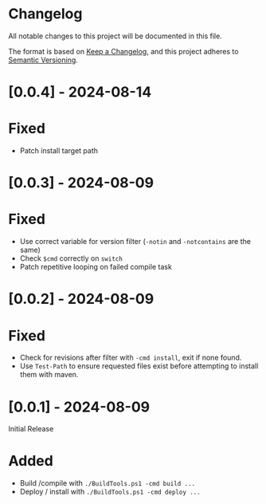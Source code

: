 # Changelog

All notable changes to this project will be documented in this file.

The format is based on [Keep a Changelog](https://keepachangelog.com/en/1.1.0/),
and this project adheres to [Semantic Versioning](https://semver.org/spec/v2.0.0.html).

# [0.0.4] - 2024-08-14

# Fixed

- Patch install target path

# [0.0.3] - 2024-08-09

# Fixed

- Use correct variable for version filter (`-notin` and `-notcontains` are the same)
- Check `$cmd` correctly on `switch`
- Patch repetitive looping on failed compile task

# [0.0.2] - 2024-08-09

# Fixed

- Check for revisions after filter with `-cmd install`, exit if none found.
- Use `Test-Path` to ensure requested files exist before attempting to install them with maven.

# [0.0.1] - 2024-08-09

Initial Release

# Added

- Build /compile with `./BuildTools.ps1 -cmd build ...`
- Deploy / install with `./BuildTools.ps1 -cmd deploy ...`
